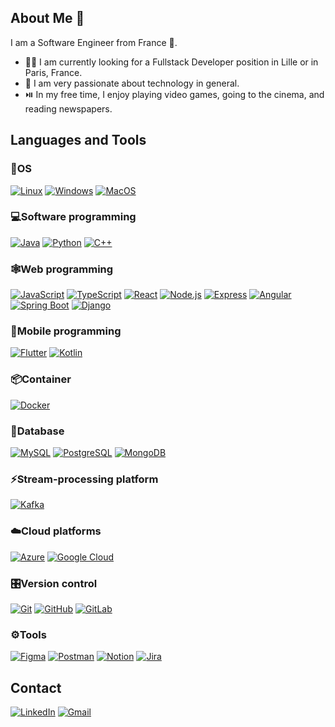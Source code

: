 ## About Me 🚀

I am a Software Engineer from France 🥐.

- 👨‍💻 I am currently looking for a Fullstack Developer position in Lille or in Paris, France.
- 🤖 I am very passionate about technology in general.
- ⏯️ In my free time, I enjoy playing video games, going to the cinema, and reading newspapers.

## Languages and Tools

### 💽OS
[![Linux](https://img.shields.io/badge/Linux-202020?style=for-the-badge&logo=linux&logoColor=white)](https://www.linux.org/)
[![Windows](https://img.shields.io/badge/Windows-0078D6?style=for-the-badge&logo=windows&logoColor=white)](https://www.microsoft.com/fr-fr/windows)
[![MacOS](https://img.shields.io/badge/mac%20os-000000?style=for-the-badge&logo=apple&logoColor=white)](https://www.apple.com/fr/macos/)


### 💻Software programming
[![Java](https://img.shields.io/badge/-Java-EA292A?style=for-the-badge&logo=openjdk&logoColor=white)](https://www.java.com/)
[![Python](https://img.shields.io/badge/-Python-3776AB?style=for-the-badge&logo=python&logoColor=white)](https://www.python.org/)
[![C++](https://img.shields.io/badge/-C++-00599C?style=for-the-badge&logo=c%2B%2B&logoColor=white)]()

### 🕸️Web programming
[![JavaScript](https://img.shields.io/badge/-JavaScript-F7DF1E?style=for-the-badge&logo=javascript&logoColor=black)](https://developer.mozilla.org/fr/docs/Web/JavaScript)
[![TypeScript](https://img.shields.io/badge/-TypeScript-3178C6?style=for-the-badge&logo=typescript&logoColor=white)](https://www.typescriptlang.org/)
[![React](https://img.shields.io/badge/-React-61DAFB?style=for-the-badge&logo=react&logoColor=black)](https://fr.react.dev/)
[![Node.js](https://img.shields.io/badge/-Node.js-339933?style=for-the-badge&logo=node.js&logoColor=white)](https://nodejs.org/)
[![Express](https://img.shields.io/badge/-Express-000000?style=for-the-badge&logo=express&logoColor=white)](https://expressjs.com)
[![Angular](https://img.shields.io/badge/-Angular-DD0031?style=for-the-badge&logo=angular&logoColor=white)](https://angular.dev/)
[![Spring Boot](https://img.shields.io/badge/-Spring_Boot-6DB33F?style=for-the-badge&logo=spring&logoColor=white)](https://spring.io/projects/spring-boot)
[![Django](https://img.shields.io/badge/-Django-092E20?style=for-the-badge&logo=django&logoColor=white)](https://www.djangoproject.com/)

### 📱Mobile programming
[![Flutter](https://img.shields.io/badge/-Flutter-02569B?style=for-the-badge&logo=flutter&logoColor=white)](https://flutter.dev/)
[![Kotlin](https://img.shields.io/badge/-Kotlin-0095D5?style=for-the-badge&logo=kotlin&logoColor=white)](https://kotlinlang.org/)

### 📦Container
[![Docker](https://img.shields.io/badge/Docker-2297EC?style=for-the-badge&logo=docker&logoColor=white)](https://www.docker.com/)

### 💾Database
[![MySQL](https://img.shields.io/badge/-MySQL-4479A1?style=for-the-badge&logo=mysql&logoColor=white)](https://www.mysql.com/fr/)
[![PostgreSQL](https://img.shields.io/badge/-PostgreSQL-4169E1?style=for-the-badge&logo=postgresql&logoColor=white)](https://www.postgresql.org/)
[![MongoDB](https://img.shields.io/badge/-MongoDB-47A248?style=for-the-badge&logo=mongodb&logoColor=white)](https://www.mongodb.com)

### ⚡Stream-processing platform
[![Kafka](https://img.shields.io/badge/-Kafka-231F20?style=for-the-badge&logo=apache-kafka&logoColor=white)](https://kafka.apache.org/)

### ☁️Cloud platforms
[![Azure](https://img.shields.io/badge/-Microsoft%20Azure-0089D6?style=for-the-badge&logo=microsoft-azure&logoColor=white)](https://azure.microsoft.com)
[![Google Cloud](https://img.shields.io/badge/-Google%20Cloud-4285F4?style=for-the-badge&logo=google-cloud&logoColor=white)](https://cloud.google.com/)

### 🎛️Version control
[![Git](https://img.shields.io/badge/Git-F04F30?style=for-the-badge&logo=git&logoColor=white)](https://git-scm.com/)
[![GitHub](https://img.shields.io/badge/Github-000000?style=for-the-badge&logo=github&logoColor=white)](https://github.com/)
[![GitLab](https://img.shields.io/badge/GitLab-E24125?style=for-the-badge&logo=gitlab&logoColor=white)](https://about.gitlab.com/)


### ⚙️Tools
[![Figma](https://img.shields.io/badge/Figma-2B2D35?style=for-the-badge&logo=figma&logoColor=white)](https://www.figma.com)
[![Postman](https://img.shields.io/badge/Postman-FF6C37?style=for-the-badge&logo=postman&logoColor=white)](https://www.postman.com/)
[![Notion](https://img.shields.io/badge/Notion-121212?style=for-the-badge&logo=notion&logoColor=white)](https://www.notion.so)
[![Jira](https://img.shields.io/badge/Jira-263858?style=for-the-badge&logo=jira&logoColor=white)](https://www.atlassian.com/fr/software/jira)


## Contact

[![LinkedIn](https://img.shields.io/badge/-LinkedIn-0A66C2?style=for-the-badge&logo=linkedin&logoColor=white)](https://www.linkedin.com/in/massar-abbas-65275120b/)
[![Gmail](https://img.shields.io/badge/-Gmail-D14836?style=for-the-badge&logo=gmail&logoColor=white)](mailto:massarabbas62@gmail.com)


<!--
**Massar-A/Massar-A** is a ✨ _special_ ✨ repository because its `README.md` (this file) appears on your GitHub profile.

Here are some ideas to get you started:

- 🔭 I’m currently working on ...
- 🌱 I’m currently learning ...
- 👯 I’m looking to collaborate on ...
- 🤔 I’m looking for help with ...
- 💬 Ask me about ...
- 📫 How to reach me: ...
- 😄 Pronouns: ...
- ⚡ Fun fact: ...
-->
